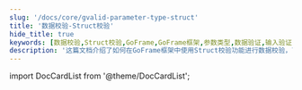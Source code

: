 ```yaml
---
slug: '/docs/core/gvalid-parameter-type-struct'
title: '数据校验-Struct校验'
hide_title: true
keywords: [数据校验,Struct校验,GoFrame,GoFrame框架,参数类型,数据验证,输入验证,服务器开发,后端架构,参数检查]
description: '这篇文档介绍了如何在GoFrame框架中使用Struct校验功能进行数据校验，可以帮助开发者进行输入验证和参数类型检查。通过Struct校验，可以更高效地确保数据的正确性，提高服务器端的可靠性。'
---
```


import DocCardList from '@theme/DocCardList';

<DocCardList />